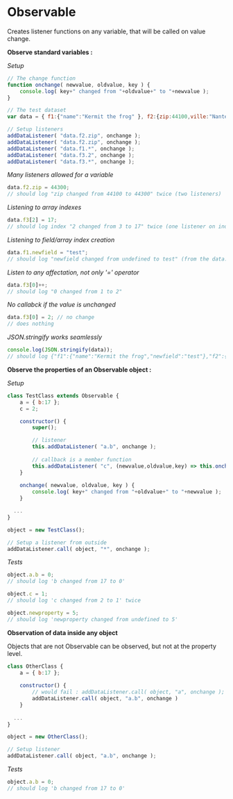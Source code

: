 # Observable
Creates listener functions on any variable, that will be called on value change.

**Observe standard variables :**

*Setup*

```javascript
// The change function
function onchange( newvalue, oldvalue, key ) {
  	console.log( key+" changed from "+oldvalue+" to "+newvalue );
}

// The test dataset
var data = { f1:{"name":"Kermit the frog" }, f2:{zip:44100,ville:"Nantes"}, f3:[1,1,3] };

// Setup listeners
addDataListener( "data.f2.zip", onchange );
addDataListener( "data.f2.zip", onchange );
addDataListener( "data.f1.*", onchange );
addDataListener( "data.f3.2", onchange );
addDataListener( "data.f3.*", onchange );
```

*Many listeners allowed for a variable*
```javascript
data.f2.zip = 44300;
// should log "zip changed from 44100 to 44300" twice (two listeners)
```

*Listening to array indexes*
```javascript
data.f3[2] = 17;
// should log index "2 changed from 3 to 17" twice (one listener on index 2, another one for any index)
```

*Listening to field/array index creation*
```javascript
data.f1.newfield = "test";
// should log "newfield changed from undefined to test" (from the data.f1.* listener)
```

*Listen to any affectation, not only '=' operator*
```javascript
data.f3[0]++;
// should log "0 changed from 1 to 2"
```

*No callabck if the value is unchanged*
```javascript
data.f3[0] = 2; // no change
// does nothing
```

*JSON.stringify works seamlessly*
```javascript
console.log(JSON.stringify(data));
// should log {"f1":{"name":"Kermit the frog","newfield":"test"},"f2":{"zip":44300,"ville":"Nantes"},"f3":[2,1,17]}
```

**Observe the properties of an Observable object :**

*Setup*
```javascript
class TestClass extends Observable {
	a = { b:17 };
	c = 2;

	constructor() {
		super();

		// listener
		this.addDataListener( "a.b", onchange );
    
		// callback is a member function
		this.addDataListener( "c", (newvalue,oldvalue,key) => this.onchange(newvalue,oldvalue,key) );
	}
  
	onchange( newvalue, oldvalue, key ) {
		console.log( key+" changed from "+oldvalue+" to "+newvalue );
	}

  ...
}

object = new TestClass();

// Setup a listener from outside
addDataListener.call( object, "*", onchange );

```

*Tests*
```javascript
object.a.b = 0;
// should log 'b changed from 17 to 0'

object.c = 1;
// should log 'c changed from 2 to 1' twice

object.newproperty = 5;
// should log 'newproperty changed from undefined to 5'
```

**Observation of data inside any object**

Objects that are not Observable can be observed, but not at the property level.

```javascript
class OtherClass {
	a = { b:17 };
  
	constructor() {
		// would fail : addDataListener.call( object, "a", onchange ); 
		addDataListener.call( object, "a.b", onchange )
	}
  
  ...
}

object = new OtherClass();

// Setup listener
addDataListener.call( object, "a.b", onchange );
```

*Tests*
```javascript
object.a.b = 0;
// should log 'b changed from 17 to 0'
```
